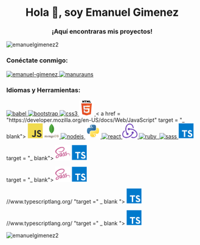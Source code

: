
<h1 align = "center"> Hola 👋, soy Emanuel Gimenez </h1>
<h3 align = "center"> ¡Aquí encontraras mis proyectos! </h3>

<p align = "left"> <img src = " https://komarev.com/ghpvc/?username=emanuelgimenez2&label=Profile%20views&color=0e75b6&style=flat "alt =" emanuelgimenez2 "/> </p>

<h3 align =" left "> Conéctate conmigo: </h3>
<p align = "left">
<a href="https://linkedin.com/in/emanuel-gimenez" target="blank"> <img align = "center" src = "https: //raw.githubusercontent .com / rahuldkjain / github-profile-readme-generator / master / src / images / icons / Social / linked-in-alt.svg "alt =" emanuel-gimenez "height =" 30 "width ="40 "/> </a>
<a href="https://instagram.com/manurauns" target="blank"> <img align = "center" src = "https://raw.githubusercontent.com/rahuldkjain/github-profile-readme-generator /master/src/images/icons/Social/instagram.svg "alt =" manurauns "height =" 30 "width =" 40 "/> </a>
</p>

<h3 align =" left "> Idiomas y Herramientas: </h3>
<p align = "left"> <a href="https://babeljs.io/" target="_blank"> <img src = "https://www.vectorlogo.zone/logos/babeljs/babeljs-icon .svg "alt =" babel "width =" 40 "height =" 40 "/> </a> <a href="https://getbootstrap.com" target="_blank"> <img src =" https: //raw.githubusercontent.com/devicons/devicon/master/icons/bootstrap/bootstrap-plain-wordmark.svg "alt =" bootstrap "width =" 40 "height =" 40 "/> </a> <a href = "https://www.w3schools.com/css/" target = "_ blank"> <img src = "https://raw.githubusercontent.com/devicons/devicon/master/icons/css3/css3-original- wordmark.svg "alt = "css3" width = "40" height = "40" /> </a> <a href="https://www.w3.org/html/" target="_blank"> <img src = " https://raw.githubusercontent.com/devicons/devicon/master/icons/html5/html5-original-wordmark.svg "alt =" html5 "width =" 40 "height =" 40 "/> </a> < a href = "https://developer.mozilla.org/en-US/docs/Web/JavaScript" target = "_ blank"> <img src = "https://raw.githubusercontent.com/devicons/devicon/master /icons/javascript/javascript-original.svg "alt =" javascript "width =" 40 "height =" 40 "/> </a> <a href =" https://www.mongodb.com/ "target = "_blank"><img src = "https://raw.githubusercontent.com/devicons/devicon/master/icons/mongodb/mongodb-original-wordmark.svg" alt = "mongodb" width = "40" height = "40" /> </a> <a href="https://nodejs.org" target="_blank"> <img src = "https://raw.githubusercontent.com/devicons/devicon/master/icons/nodejs/nodejs- original-wordmark.svg "alt =" nodejs "width =" 40 "height =" 40 "/> </a> <a href="https://www.python.org" target="_blank"> <img src = "https://raw.githubusercontent.com/devicons/devicon/master/icons/python/python-original.svg" alt = "python" width = "40" height = "40" /> </a><a href="https://reactjs.org/" target="_blank"> <img src = "https://raw.githubusercontent.com/devicons/devicon/master/icons/react/react-original-wordmark .svg "alt =" react "width =" 40 "height =" 40 "/> </a> <a href="https://redux.js.org" target="_blank"> <img src =" https://raw.githubusercontent.com/devicons/devicon/master/icons/redux/redux-original.svg "alt =" redux "width =" 40 "height =" 40 "/> </a> <a href = "https://www.ruby-lang.org/en/" target = "_ blank"> <img src = "https://raw.githubusercontent.com/devicons/devicon/master/icons/ruby/ruby- original.svg "alt =" ruby ​​"width = "40" height = "40" /> </a> <a href="https://sass-lang.com" target="_blank"> <img src = "https: //raw.githubusercontent. com / devicons / devicon / master / icons / sass / sass-original.svg "alt =" sass "width =" 40 "height =" 40 "/> </a> <a href =" https: // www. typescriptlang.org/ "target =" _ blank "> <img src =" https://raw.githubusercontent.com/devicons/devicon/master/icons/typescript/typescript-original.svg "alt =" mecanografiado "width =" 40 "altura =" 40 "/> </a> </p>target = "_ blank"> <img src = "https://raw.githubusercontent.com/devicons/devicon/master/icons/sass/sass-original.svg" alt = "sass" width = "40" height = " 40 "/> </a> <a href="https://www.typescriptlang.org/" target="_blank"> <img src =" https://raw.githubusercontent.com/devicons/devicon/master /icons/typescript/typescript-original.svg "alt =" mecanografiado "width =" 40 "height =" 40 "/> </a> </p>target = "_ blank"> <img src = "https://raw.githubusercontent.com/devicons/devicon/master/icons/sass/sass-original.svg" alt = "sass" width = "40" height = " 40 "/> </a> <a href="https://www.typescriptlang.org/" target="_blank"> <img src =" https://raw.githubusercontent.com/devicons/devicon/master /icons/typescript/typescript-original.svg "alt =" mecanografiado "width =" 40 "height =" 40 "/> </a> </p>//www.typescriptlang.org/ "target =" _ blank "> <img src =" https://raw.githubusercontent.com/devicons/devicon/master/icons/typescript/typescript-original.svg "alt =" mecanografiado "width =" 40 "height =" 40 "/> </a> </p>//www.typescriptlang.org/ "target =" _ blank "> <img src =" https://raw.githubusercontent.com/devicons/devicon/master/icons/typescript/typescript-original.svg "alt =" mecanografiado "width =" 40 "height =" 40 "/> </a> </p>

<p> <img align = "center" src = "https://github-readme-stats.vercel.app/api/top-langs?username=emanuelgimenez2&show_icons=true&locale=en&layout=compact" alt = "emanuelgimenez2" /> </p>
